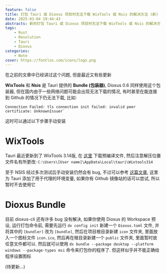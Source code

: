 ```yaml
---
feature: false
title: 打包 Tauri 或 Dioxus 项目时无法下载 WixTools 或 Nsis 的解决方法 (新)
date: 2025-03-04 19:44:43
abstracts: 新的打包 Tauri 或 Dioxus 项目时无法下载 WixTools 或 Nsis 的解决方法, 以及一些打包 Dioxus 项目时的准备
tags:
    - Rust
    - Resolution
    - Tauri
    - Dioxus
categories:
    - Note
cover: https://fontlos.com/icons/logo.png
---
```


在之前的文章中已经讲过这个问题, 但是最近又有些更新

**WixTools** 和 **Nsis** 是 Tauri 提供的 **Bundle (包装器)**, Dioxus 0.6 同样使用这个包装器, 但在国内由于一些网络问题可能会出现无法下载的情况, 有时甚至在能连接到 Github 的情况下仍无法下载, 比如:

```
Connection Failed: tls connection init failed: invalid peer certificate: UnknownIssuer`
```

这时可以通过以下步骤手动安装

# WixTools

Tauri 最近更新到了 WixTools 3.14版, 在 [这里](https://github.com/wixtoolset/wix3/releases/download/wix3141rtm/wix314-binaries.zip) 下载预编译文件, 然后注意解压位置文件名有所更改: `C:\Users\[User name]\AppData\Local\tauri\Wixtools314`

至于 NSIS 经过多次测试后手动安装仍然会有 bug, 不过可以参考 [这篇文章](https://zhuanlan.zhihu.com/p/781167659), 这里为 Tauri 添加了用于代理的环境变量, 如果你有 Github 镜像站的话可以尝试, 所以暂时不去使用它

# Dioxus Bundle

目前 dioxus-cli 还有许多 bug 没有解决, 如果你使用 Dioxus 的 Workspace 预设, 运行打包命令前, 需要先运行 `dx config init` 新建一个 `Dioxus.toml` 文件, 并将其中的 `[bundler]` 改为 `[bundle]`, 然后在项目根目录新建 `icon` 文件夹, 里面放入一个图标文件 `icon.ico`, 然后再在根目录新建一个 `public` 文件夹, 里面暂时放任意文件都可以. 然后就可以使用 `dx bundle --package desktop --platform windows --package-types msi` 命令来打包你的程序了. 但这样似乎并不能正确给程序设置图标

(待更新...)